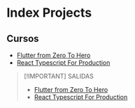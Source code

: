 # Index Projects

## Cursos

* [Flutter from Zero To Hero](Courses/Flutter_From_Zero_To_Hero/index.md)
* [React Typescript For Production](Courses/React_Typescript_For_Production/index.md)

>[!IMPORTANT] SALIDAS
>
> * [Flutter from Zero To Hero](Courses/Flutter_From_Zero_To_Hero/index.md)
> * [React Typescript For Production](Courses/React_Typescript_For_Production/index.md)
